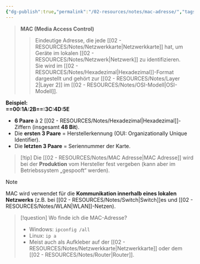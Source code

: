 ```yaml
---
{"dg-publish":true,"permalink":"/02-resources/notes/mac-adresse/","tags":["netzwerk"],"updated":"2025-03-24T22:41:19.000+01:00"}
---
```


> **MAC (Media Access Control)**
>> Eindeutige Adresse, die jede [[02 - RESOURCES/Notes/Netzwerkkarte\|Netzwerkkarte]] hat, um Geräte im lokalen [[02 - RESOURCES/Notes/Netzwerk\|Netzwerk]] zu identifizieren.  
>> Sie wird im [[02 - RESOURCES/Notes/Hexadezimal\|Hexadezimal]]-Format dargestellt und gehört zur [[02 - RESOURCES/Notes/Layer 2\|Layer 2]] im [[02 - RESOURCES/Notes/OSI-Modell\|OSI-Modell]].

**Beispiel:**  
**==00:1A:2B==:3C:4D:5E**

- **6 Paare** à 2 [[02 - RESOURCES/Notes/Hexadezimal\|Hexadezimal]]-Ziffern (insgesamt **48 Bit**).
- Die **ersten 3 Paare** = Herstellerkennung (OUI: Organizationally Unique Identifier).
- Die **letzten 3 Paare** = Seriennummer der Karte.

> [!tip] Die [[02 - RESOURCES/Notes/MAC Adresse\|MAC Adresse]] wird bei der **Produktion** vom Hersteller fest vergeben (kann aber im Betriebssystem „gespooft“ werden).

> [!note]  
> MAC wird verwendet für die **Kommunikation innerhalb eines lokalen Netzwerks** (z.B. bei [[02 - RESOURCES/Notes/Switch\|Switch]]es und [[02 - RESOURCES/Notes/WLAN\|WLAN]]-Netzen).

> [!question] Wo finde ich die MAC-Adresse?
> 
> - Windows: `ipconfig /all`
> - Linux: `ip a`
> - Meist auch als Aufkleber auf der [[02 - RESOURCES/Notes/Netzwerkkarte\|Netzwerkkarte]] oder dem [[02 - RESOURCES/Notes/Router\|Router]].
